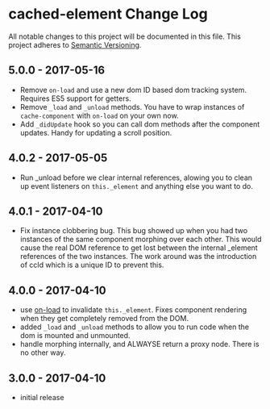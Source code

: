 # cached-element Change Log
All notable changes to this project will be documented in this file.
This project adheres to [Semantic Versioning](http://semver.org/).

## 5.0.0 - 2017-05-16
* Remove `on-load` and use a new dom ID based dom tracking system.  Requires ES5 support for getters.
* Remove `_load` and `_unload` methods.  You have to wrap instances of `cache-component` with `on-load` on your own now.
* Add `_didUpdate` hook so you can call dom methods after the component updates.  Handy for updating a scroll position.

## 4.0.2 - 2017-05-05
* Run _unload before we clear internal references, alowing you to clean up event listeners on `this._element` and anything else you want to do.

## 4.0.1 - 2017-04-10
* Fix instance clobbering bug.  This bug showed up when you had two instances of the same component morphing over each other.  This would cause the real DOM reference to get lost between the internal _element references of the two instances.  The work around was the introduction of ccId which is a unique ID to prevent this.

## 4.0.0 - 2017-04-10
* use [on-load](https://github.com/shama/on-load) to invalidate `this._element`.  Fixes component rendering when they get completely removed from the DOM.
* added `_load` and `_unload` methods to allow you to run code when the dom is mounted and unmounted.
* handle morphing internally, and ALWAYSE return a proxy node.  There is no other way.

## 3.0.0 - 2017-04-10
* initial release
